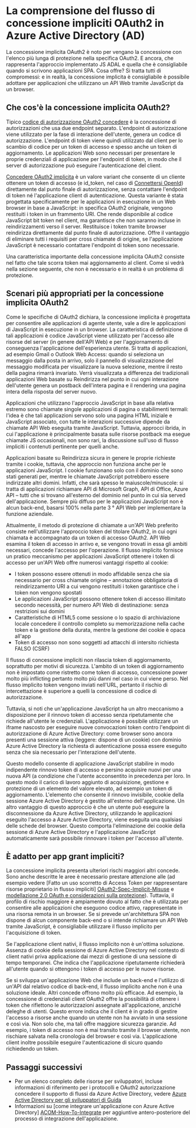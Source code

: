 <properties
   pageTitle="Informazioni sulle OAuth2 impliciti concedere del flusso di Azure Active Directory | Microsoft Azure"
   description="Ulteriori informazioni sull'implementazione di Azure Active Directory di OAuth2 impliciti concedere flusso, e se è appropriata per l'applicazione."
   services="active-directory"
   documentationCenter="dev-center-name"
   authors="vibronet"
   manager="mbaldwin"
   editor=""/>

<tags
   ms.service="active-directory"
   ms.devlang="na"
   ms.topic="article"
   ms.tgt_pltfrm="na"
   ms.workload="identity"
   ms.date="08/17/2016"
   ms.author="vittorib;bryanla"/>

# <a name="understanding-the-oauth2-implicit-grant-flow-in-azure-active-directory-ad"></a>La comprensione del flusso di concessione impliciti OAuth2 in Azure Active Directory (AD)

La concessione implicita OAuth2 è noto per vengano la concessione con l'elenco più lunga di protezione nella specifica OAuth2. E ancora, che rappresenta l'approccio implementato JS ADAL e quella che è consigliabile quando si scrivono applicazioni SPA. Cosa offre? Si tratta tutti di compromessi: e in realtà, la concessione implicita è consigliabile è possibile adottare per applicazioni che utilizzano un API Web tramite JavaScript da un browser.

## <a name="what-is-the-oauth2-implicit-grant"></a>Che cos'è la concessione implicita OAuth2?

Tipico [codice di autorizzazione OAuth2 concedere](https://tools.ietf.org/html/rfc6749#section-1.3.1) è la concessione di autorizzazioni che usa due endpoint separato. L'endpoint di autorizzazione viene utilizzato per la fase di interazione dell'utente, genera un codice di autorizzazione. L'endpoint di token viene quindi utilizzato dal client per lo scambio di codice per un token di accesso e spesso anche un token di aggiornamento. Le applicazioni Web sono necessari per presentare le proprie credenziali di applicazione per l'endpoint di token, in modo che il server di autorizzazione può eseguire l'autenticazione del client.

[Concedere OAuth2 implicita](https://tools.ietf.org/html/rfc6749#section-1.3.2) è un valore variant che consente di un cliente ottenere un token di accesso (e id_token, nel caso di [Connettersi OpenId](http://openid.net/specs/openid-connect-core-1_0.html)) direttamente dal punto finale di autorizzazione, senza contattare l'endpoint di token né l'applicazione client di autenticazione. Questa variante è stata progettata specificamente per le applicazioni in esecuzione in un Web browser in base a JavaScript: in specifica OAuth2 originale, vengono restituiti i token in un frammento URI. Che rende disponibile al codice JavaScript bit token nel client, ma garantisce che non saranno incluse in reindirizzamenti verso il server. Restituisce i token tramite browser reindirizza direttamente dal punto finale di autorizzazione. Offre il vantaggio di eliminare tutti i requisiti per cross chiamate di origine, se l'applicazione JavaScript è necessario contattare l'endpoint di token sono necessarie.

Una caratteristica importante della concessione implicita OAuth2 consiste nel fatto che tale scorra token mai aggiornamento al client. Come si vedrà nella sezione seguente, che non è necessario e in realtà è un problema di protezione.

## <a name="suitable-scenarios-for-the-oauth2-implicit-grant"></a>Scenari più appropriati per la concessione implicita OAuth2

Come le specifiche di OAuth2 dichiara, la concessione implicita è progettata per consentire alle applicazioni di agente utente, vale a dire le applicazioni di JavaScript in esecuzione in un browser. La caratteristica di definizione di tali applicazioni è codice JavaScript viene utilizzato per l'accesso alle risorse del server (in genere dell'API Web) e per l'aggiornamento di conseguenza l'applicazione dell'esperienza utente. Si tratta di applicazioni, ad esempio Gmail o Outlook Web Access: quando si seleziona un messaggio dalla posta in arrivo, solo il pannello di visualizzazione del messaggio modificata per visualizzare la nuova selezione, mentre il resto della pagina rimarrà invariato. Verrà visualizzata a differenza dei tradizionali applicazioni Web basate su Reindirizza nel punto in cui ogni interazione dell'utente genera un postback dell'intera pagina e il rendering una pagina intera della risposta del server nuovo.

Applicazioni che utilizzano l'approccio JavaScript in base alla relativa estremo sono chiamate singole applicazioni di pagina o stabilimenti termali: l'idea è che tali applicazioni servono solo una pagina HTML iniziale e JavaScript associato, con tutte le interazioni successive dipende da chiamate API Web eseguita tramite JavaScript. Tuttavia, approcci ibrida, in cui l'applicazione è principalmente basata sulle risorse postback ma esegue chiamate JS occasionali, non sono rari, la discussione sull'uso di flusso impliciti i contenuti pertinente per quelli anche.

Applicazioni basate su Reindirizza sicura in genere le proprie richieste tramite i cookie, tuttavia, che approccio non funziona anche per le applicazioni JavaScript. I cookie funzionano solo con il dominio che sono stati generati per, mentre le chiamate JavaScript potrebbero essere indirizzate altri domini. Infatti, che sarà spesso le maiuscole/minuscole: si tratta di applicazioni richiamare API di Microsoft Graph, API di Office, Azure API – tutti che si trovano all'esterno del dominio nel punto in cui sia served dell'applicazione. Sempre più diffuso per le applicazioni JavaScript non è alcun back-end, basarsi 100% nella parte 3 ° API Web per implementare la funzione aziendale.

Attualmente, il metodo di protezione di chiamate a un'API Web preferito consiste nell'utilizzare l'approccio token del titolare OAuth2, in cui ogni chiamata è accompagnato da un token di accesso OAuth2. API Web esamina il token di accesso in arrivo e, se vengono trovati in essa gli ambiti necessari, concede l'accesso per l'operazione. Il flusso implicito fornisce un pratico meccanismo per applicazioni JavaScript ottenere i token di accesso per un'API Web offre numerosi vantaggi rispetto al cookie:

- I token possono essere ottenuti in modo affidabile senza che sia necessario per cross chiamate origine – annotazione obbligatoria di reindirizzamento URI a cui vengono restituiti i token garantisce che i token non vengono spostati
- Le applicazioni JavaScript possono ottenere token di accesso illimitato secondo necessità, per numero API Web di destinazione: senza restrizioni sui domini
- Caratteristiche di HTML5 come sessione o lo spazio di archiviazione locale concedere il controllo completo su memorizzazione nella cache token e la gestione della durata, mentre la gestione dei cookie è opaca all'app
- Token di accesso non sono soggetti ad attacchi di intersito richiesta FALSO (CSRF)

Il flusso di concessione impliciti non rilascia token di aggiornamento, soprattutto per motivi di sicurezza. L'ambito di un token di aggiornamento non è impostato come ristretto come token di accesso, concessione power molto più inflicting pertanto molto più danni nel caso in cui viene perso. Nel flusso implicito token vengono inviati nell'URL, pertanto il rischio di intercettazione è superiore a quelli la concessione di codice di autorizzazione.

Tuttavia, si noti che un'applicazione JavaScript ha un altro meccanismo a disposizione per il rinnovo token di accesso senza ripetutamente che richiede all'utente le credenziali. L'applicazione è possibile utilizzare un iframe nascosto per eseguire nuove convocazioni token contro l'endpoint di autorizzazione di Azure Active Directory: come browser sono ancora presenti una sessione attiva (leggere: dispone di un cookie) con dominio Azure Active Directory la richiesta di autenticazione possa essere eseguito senza che sia necessario per l'interazione dell'utente. 

Questo modello consente di applicazione JavaScript stabilire in modo indipendente rinnovo token di accesso e persino acquisire nuovi per una nuova API (a condizione che l'utente acconsentito in precedenza per loro. In questo modo il carico di lavoro aggiunto di acquisizione, gestione e protezione di un elemento del valore elevato, ad esempio un token di aggiornamento. L'elemento che consente il rinnovo invisibile, cookie della sessione Azure Active Directory è gestito all'esterno dell'applicazione. Un altro vantaggio di questo approccio è che un utente può eseguire la disconnessione da Azure Active Directory, utilizzando le applicazioni eseguito l'accesso a Azure Active Directory, viene eseguita una qualsiasi delle schede del browser. Questo comporta l'eliminazione dei cookie della sessione di Azure Active Directory e l'applicazione JavaScript automaticamente sarà possibile rinnovare i token per l'accesso all'utente.

## <a name="is-the-implicit-grant-suitable-for-my-app"></a>È adatto per app grant impliciti?

La concessione implicita presenta ulteriori rischi maggiori altri concede. Sono anche descritte le aree è necessario prestare attenzione alle (ad esempio vedere [Fatto un uso scorretto di Access Token per rappresentare risorse proprietario in flusso impliciti] [ OAuth2-Spec-Implicit-Misuse] e [modellazione 2.0 OAuth e considerazioni sulla protezione][OAuth2-Threat-Model-And-Security-Implications]). Tuttavia, il profilo di rischio maggiore è ampiamente dovuto al fatto che è utilizzata per consentire alle applicazioni che eseguono codice attivo, rappresentate in una risorsa remota in un browser. Se si prevede un'architettura SPA non dispone di alcun componente back-end o si intende richiamare un API Web tramite JavaScript, è consigliabile utilizzare il flusso implicito per l'acquisizione di token.

Se l'applicazione client nativi, il flusso implicito non è un'ottima soluzione. Assenza di cookie della sessione di Azure Active Directory nel contesto di client nativi priva applicazione dai mezzi di gestione di una sessione di tempo temporanei. Che indica che l'applicazione ripetutamente richiederà all'utente quando si ottengono i token di accesso per le nuove risorse.

Se si sviluppa un'applicazione Web che include un back-end e l'utilizzo di un'API dal relativo codice di back-end, il flusso implicito anche non è una soluzione ideale. Altri concede offrono molto più efficace. Ad esempio, la concessione di credenziali client OAuth2 offre la possibilità di ottenere i token che riflettono le autorizzazioni assegnate all'applicazione, anziché deleghe di utenti. Questo errore indica che il client è in grado di gestire l'accesso a risorse anche quando un utente non ha avviato in una sessione e così via. Non solo che, ma tali offre maggiore sicurezza garanzie. Ad esempio, i token di accesso non è mai transito tramite il browser utente, non rischiare salvata nella cronologia del browser e così via. L'applicazione client inoltre possibile eseguire l'autenticazione di sicuro quando richiedendo un token.

## <a name="next-steps"></a>Passaggi successivi

- Per un elenco completo delle risorse per sviluppatori, incluse informazioni di riferimento per i protocolli e OAuth2 autorizzazione concedere il supporto di flussi da Azure Active Directory, vedere [Azure Active Directory per gli sviluppatori di Guida][AAD-Developers-Guide]
- Informazioni su [come integrare un'applicazione con Azure Active Directory]  [ ACOM-How-To-Integrate] per aggiuntive antero-posteriore del processo di integrazione dell'applicazione.

<!--Image references-->

<!--Reference style links in use-->
[AAD-Developers-Guide]: active-directory-developers-guide.md
[ACOM-How-And-Why-Apps-Added-To-AAD]: active-directory-how-applications-are-added.md
[ACOM-How-To-Integrate]: active-directory-how-to-integrate.md
[OAuth2-Spec-Implicit-Misuse]: https://tools.ietf.org/html/rfc6749#section-10.16 
[OAuth2-Threat-Model-And-Security-Implications]: https://tools.ietf.org/html/rfc6819

